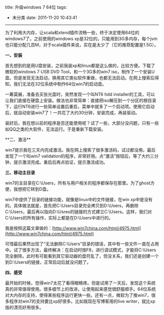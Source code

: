 title: 升级windows 7 64位
tags:
  - 未分类
date: 2011-11-20 10:43:41
---

为了利用大内存，让scala和xtend插件流畅一些，终于决定使用64位的windows7了。之前使用的windows xp是32位的，只能用到3G多内存，每个jvm也只能分配几百M，对于scala插件来说，实在是太少了（它的推荐配置是1.5G）。

**一、安装**

首先想到的是用U盘安装，之前我装xp和linux都是这么做的，比较方便。下载了微软的windows 7 USB DVD Tool，和一个3G多的win7 iso，制作了一个安装U盘。但是发现无法启动，换用其它类似软件重做，也都无法启动。在网上搜索后得知，我们无法在32位系统中制作64位win7的启动盘。

<p>一筹莫展，准备去买张光盘时，突然发现一个叫NT6 hdd installer的工具，可以让我们直接在硬盘上安装。做法也非常简单：直接把iso解压到一个分区的根目录下，运行NT6进行一些简单设置后重启，菜单中就多了一个启动项。使用它启动后，就自动安装win7了！一共花了大约30分钟，安装完成，再装驱动。

装好后，我在想以前的程序是否还能使用呢？试了一些，大部分没问题，只有一些如QQ之类的大软件，无法运行。于是重新下载安装。

</p>

<span id="more-584"></span>
<p>**二、激活**

win7提示我在三天内完成激活。我在网上搜索了很多激活码，试过都没用。最后发现了一个叫win7 validation的程序，非常好用。点“激活”按钮后，等了大约三分钟，提示激活完成。重启后再点验证，提示激活成功。

**三、移动主目录**

win7的主目录在C:\Users，所有与用户相关的程序都保存在那里。为了ghost方便，我想把它转到D盘。

win7中提供了目录的链接功能，就像是linux中的文件链接，在win xp中是没有的。具体做法就是，首先把C:\Users目录完全拷贝到D:\Users，再删除C:\Users，最后再以指向D:\Usres的链接的方式建立C:\Users。这样，我们对C:\Users的所有操作，实际上都是在D:\Users中进行的。

我是按照这篇文章做的：[http://www.win7china.com/html/4975.html](http://www.win7china.com/html/4975.html)

可惜最后果然出现了“无法删除C:\Users”目录的错误，其中有一些文件一直在占用中。试了很多方法，最终解决：在启动时按F8，进行调试模式，才能将C:\Users完全删除。此时有可能看到其它驱动器的盘符乱了，但没关系，我们还是创建一个到D:\Users的链接，正常启动后就没问题了。

**四、感受**

最开始的时候，觉得win7太花了看得眼睛疼。但是试用了一天后，发现这个系统真的非常值得使用。很多细节上的改进，让使用起来感觉很舒服顺手。64位系统对大内存的支持，使得某些程序运行更快一些。还有一点，微软为了推win7，很多程序对win7的支持要比xp好很多。比如我现在写博客用的live writer，就比xp版的漂亮好用很多。
</p>
